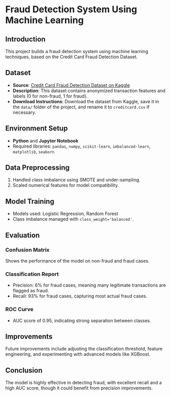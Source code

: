# Fraud Detection System Using Machine Learning

## Introduction
This project builds a fraud detection system using machine learning techniques, based on the Credit Card Fraud Detection Dataset.

## Dataset
- **Source**: [Credit Card Fraud Detection Dataset on Kaggle](https://www.kaggle.com/datasets/mlg-ulb/creditcardfraud/data)
- **Description**: This dataset contains anonymized transaction features and labels (0 for non-fraud, 1 for fraud).
- **Download Instructions**: Download the dataset from Kaggle, save it in the `data/` folder of the project, and rename it to `creditcard.csv` if necessary.

## Environment Setup
- **Python** and **Jupyter Notebook**
- Required libraries: `pandas`, `numpy`, `scikit-learn`, `imbalanced-learn`, `matplotlib`, `seaborn`

## Data Preprocessing
1. Handled class imbalance using SMOTE and under-sampling.
2. Scaled numerical features for model compatibility.

## Model Training
- Models used: Logistic Regression, Random Forest
- Class imbalance managed with `class_weight='balanced'`.

## Evaluation
### Confusion Matrix
Shows the performance of the model on non-fraud and fraud cases.

### Classification Report
- Precision: 6% for fraud cases, meaning many legitimate transactions are flagged as fraud.
- Recall: 93% for fraud cases, capturing most actual fraud cases.

### ROC Curve
- AUC score of 0.95, indicating strong separation between classes.

## Improvements
Future improvements include adjusting the classification threshold, feature engineering, and experimenting with advanced models like XGBoost.

## Conclusion
The model is highly effective in detecting fraud, with excellent recall and a high AUC score, though it could benefit from precision improvements.

